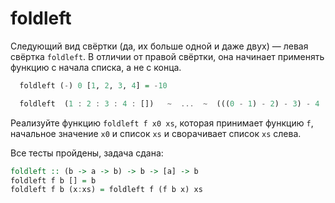 # foldleft

Следующий вид свёртки (да, их больше одной и даже двух) — левая свёртка `foldleft`. В отличии от правой свёртки, она начинает применять функцию с начала списка, а не с конца.

```hs
  foldleft (-) 0 [1, 2, 3, 4] = -10

  foldleft  (1 : 2 : 3 : 4 : [])   ~  ...  ~  (((0 - 1) - 2) - 3) - 4  ~   ...   ~   -10
```

Реализуйте функцию `foldleft f x0 xs`, которая принимает функцию `f`, начальное значение `x0` и список `xs` и сворачивает список `xs` слева.

Все тесты пройдены, задача сдана:
```hs
foldleft :: (b -> a -> b) -> b -> [a] -> b
foldleft f b [] = b
foldleft f b (x:xs) = foldleft f (f b x) xs
```
